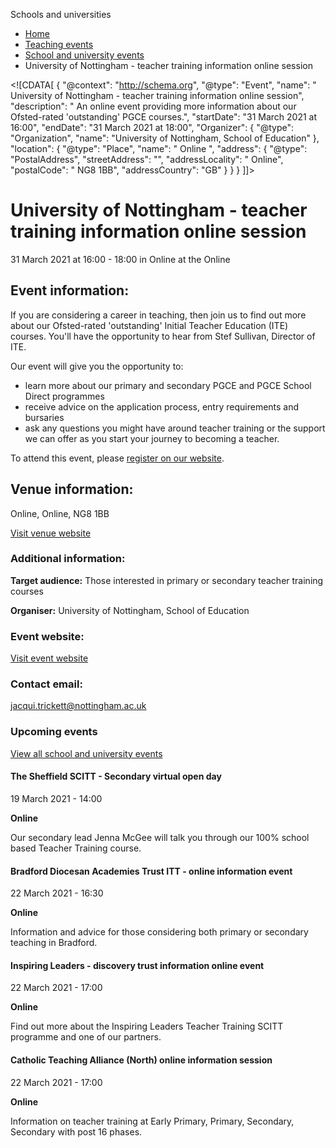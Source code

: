 Schools and universities

*   [Home](/)
*   [Teaching events](/teaching-events)
*   [School and university events](/teaching-events/training-provider-events)
*   University of Nottingham - teacher training information online session

<!\[CDATA\[ { "@context": "http://schema.org", "@type": "Event", "name": " University of Nottingham - teacher training information online session", "description": " An online event providing more information about our Ofsted-rated &#039;outstanding&#039; PGCE courses.", "startDate": "31 March 2021 at 16:00", "endDate": "31 March 2021 at 18:00", "Organizer": { "@type": "Organization", "name": "University of Nottingham, School of Education" }, "location": { "@type": "Place", "name": " Online ", "address": { "@type": "PostalAddress", "streetAddress": "", "addressLocality": " Online", "postalCode": " NG8 1BB", "addressCountry": "GB" } } } \]\]>

University of Nottingham - teacher training information online session
======================================================================

31 March 2021 at 16:00 - 18:00 in Online at the Online

Event information:
------------------

If you are considering a career in teaching, then join us to find out more about our Ofsted-rated 'outstanding' Initial Teacher Education (ITE) courses. You'll have the opportunity to hear from Stef Sullivan, Director of ITE.

Our event will give you the opportunity to:

*   learn more about our primary and secondary PGCE and PGCE School Direct programmes
*   receive advice on the application process, entry requirements and bursaries
*   ask any questions you might have around teacher training or the support we can offer as you start your journey to becoming a teacher.

To attend this event, please [register on our website](https://www.eventbrite.co.uk/e/teacher-training-virtual-open-day-tickets-141270444703).

Venue information:
------------------

Online, Online, NG8 1BB

[Visit venue website](https://www.nottingham.ac.uk/about/visitorinformation/mapsanddirections/jubileecampus.aspx "Online")

### Additional information:

**Target audience:** Those interested in primary or secondary teacher training courses

**Organiser:** University of Nottingham, School of Education

### Event website:

[Visit event website](https://www.eventbrite.co.uk/e/teacher-training-virtual-open-day-tickets-141270444703)

### Contact email:

[jacqui.trickett@nottingham.ac.uk](mailto:jacqui.trickett@nottingham.ac.uk)

### Upcoming events

[View all school and university events](/teaching-events/training-provider-events)

[](/teaching-events/training-provider-events/210319-the-sheffield-scitt-secondary-virtual-open-day)

#### The Sheffield SCITT - Secondary virtual open day

19 March 2021 - 14:00

**Online**

Our secondary lead Jenna McGee will talk you through our 100% school based Teacher Training course.

[](/teaching-events/training-provider-events/210322-bradford-diocesan-academies-trust-itt-online-information-event)

#### Bradford Diocesan Academies Trust ITT - online information event

22 March 2021 - 16:30

**Online**

Information and advice for those considering both primary or secondary teaching in Bradford.

[](/teaching-events/training-provider-events/210322-inspiring-leaders-discovery-trust-information-online-event)

#### Inspiring Leaders - discovery trust information online event

22 March 2021 - 17:00

**Online**

Find out more about the Inspiring Leaders Teacher Training SCITT programme and one of our partners.

[](/teaching-events/training-provider-events/210322-catholic-teaching-alliance-north-online-information-session)

#### Catholic Teaching Alliance (North) online information session

22 March 2021 - 17:00

**Online**

Information on teacher training at Early Primary, Primary, Secondary, Secondary with post 16 phases.